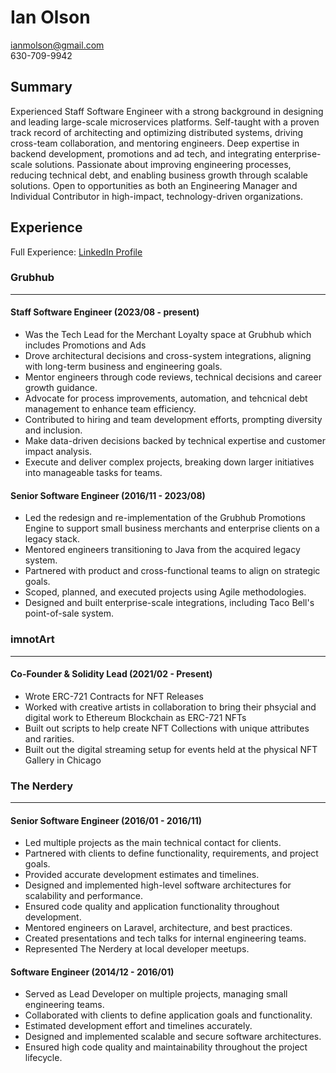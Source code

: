 # Ian Olson

ianmolson@gmail.com<br>
630-709-9942

## Summary

Experienced Staff Software Engineer with a strong background in designing and leading large-scale microservices platforms. Self-taught with a proven track record of architecting and optimizing distributed systems, driving cross-team collaboration, and mentoring engineers. Deep expertise in backend development, promotions and ad tech, and integrating enterprise-scale solutions. Passionate about improving engineering processes, reducing technical debt, and enabling business growth through scalable solutions. Open to opportunities as both an Engineering Manager and Individual Contributor in high-impact, technology-driven organizations.

## Experience

Full Experience: [LinkedIn Profile](https://www.linkedin.com/in/ianmolson/)

### Grubhub
___

#### Staff Software Engineer (2023/08 - present)

* Was the Tech Lead for the Merchant Loyalty space at Grubhub which includes Promotions and Ads
* Drove architectural decisions and cross-system integrations, aligning with long-term business and engineering goals.
* Mentor engineers through code reviews, technical decisions and career growth guidance.
* Advocate for process improvements, automation, and tehcnical debt management to enhance team efficiency.
* Contributed to hiring and team development efforts, prompting diversity and inclusion.
* Make data-driven decisions backed by technical expertise and customer impact analysis.
* Execute and deliver complex projects, breaking down larger initiatives into manageable tasks for teams.

#### Senior Software Engineer (2016/11 - 2023/08)

* Led the redesign and re-implementation of the Grubhub Promotions Engine to support small business merchants and enterprise clients on a legacy stack.
* Mentored engineers transitioning to Java from the acquired legacy system.
* Partnered with product and cross-functional teams to align on strategic goals.
* Scoped, planned, and executed projects using Agile methodologies.
* Designed and built enterprise-scale integrations, including Taco Bell's point-of-sale system.

### imnotArt
___

#### Co-Founder & Solidity Lead (2021/02 - Present)

* Wrote ERC-721 Contracts for NFT Releases
* Worked with creative artists in collaboration to bring their phsycial and digital work to Ethereum Blockchain as ERC-721 NFTs
* Built out scripts to help create NFT Collections with unique attributes and rarities.
* Built out the digital streaming setup for events held at the physical NFT Gallery in Chicago

### The Nerdery
___

#### Senior Software Engineer (2016/01 - 2016/11)
* Led multiple projects as the main technical contact for clients.
* Partnered with clients to define functionality, requirements, and project goals.
* Provided accurate development estimates and timelines.
* Designed and implemented high-level software architectures for scalability and performance.
* Ensured code quality and application functionality throughout development.
* Mentored engineers on Laravel, architecture, and best practices.
* Created presentations and tech talks for internal engineering teams.
* Represented The Nerdery at local developer meetups.

#### Software Engineer (2014/12 - 2016/01)
* Served as Lead Developer on multiple projects, managing small engineering teams.
* Collaborated with clients to define application goals and functionality.
* Estimated development effort and timelines accurately.
* Designed and implemented scalable and secure software architectures.
* Ensured high code quality and maintainability throughout the project lifecycle.